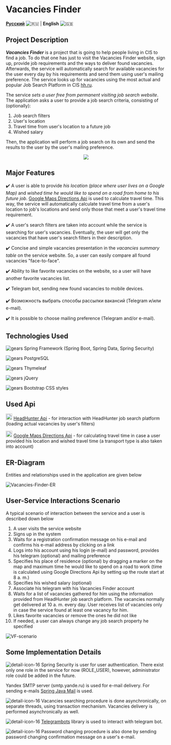 # Vacancies Finder

[**Русский**](README.md) ![:ru:](https://flagcdn.com/20x15/ru.png) | **English** ![:gb:](https://flagcdn.com/20x15/gb.png)

## Project Description

***Vacancies Finder*** is a project that is going to help people living in CIS to find a job. To do that one has just to visit the Vacancies Finder website, sign up, provide job requirements and the ways to deliver found vacancies. Afterwards, the service will automatically search for available vacancies for the user every day by his requirements and send them using user's mailing preference. The service looks up for vacancies using the most actual and popular Job Search Platform in CIS [hh.ru](https://hh.ru).

The service *sets a user free from permanent visiting job search website*. The application asks a user to provide a job search criteria, consisting of (optionally):
1. Job search filters
2. User's location
3. Travel time from user's location to a future job
4. Wished salary

Then, the application will perform a job search on its own and send the results to the user by the user's mailing preference.

<p align="center">
  <img src="https://user-images.githubusercontent.com/74429654/129240802-c93b4684-2d90-40ec-87dd-7e6878fbb1d9.png" />
</p>

## Major Features

:heavy_check_mark: A user is able to provide *his location (place where user lives on a Google Map)* and *wished time he would like to spend on a road from home to his future job*. [Google Maps Directions Api](https://developers.google.com/maps/documentation/directions/overview) is used to calculate travel time. This way, the service will automatically calculate travel time from a user's location to job's locations and send only those that meet a user's travel time requirement.

:heavy_check_mark: A user's search filters are taken into account while the service is searching for user's vacancies. Eventually, the user will get only the vacancies that have user's search filters in their description.

:heavy_check_mark: Concise and simple vacancies presentation in the *vacancies summary table* on the service website. So, a user can easily compare all found vacancies "face-to-face".

:heavy_check_mark: Ability to like favorite vacancies on the website, so a user will have another favorite vacancies list.

:heavy_check_mark: Telegram bot, sending new found vacancies to mobile devices.

:heavy_check_mark: Возможность выбрать способы рассылки вакансий (Telegram и/или e-mail).

:heavy_check_mark: It is possible to choose mailing preference (Telegram and/or e-mail).

## Technologies Used

![gears](https://user-images.githubusercontent.com/74429654/129231585-78765455-d571-422d-ba9e-3a384c81cdcc.png) Spring Framework (Spring Boot, Spring Data, Spring Security)

![gears](https://user-images.githubusercontent.com/74429654/129231585-78765455-d571-422d-ba9e-3a384c81cdcc.png) PostgreSQL

![gears](https://user-images.githubusercontent.com/74429654/129231585-78765455-d571-422d-ba9e-3a384c81cdcc.png) Thymeleaf

![gears](https://user-images.githubusercontent.com/74429654/129231585-78765455-d571-422d-ba9e-3a384c81cdcc.png) jQuery

![gears](https://user-images.githubusercontent.com/74429654/129231585-78765455-d571-422d-ba9e-3a384c81cdcc.png) Bootstrap CSS styles

## Used Api

<img width="20" alt="api-point" src="https://user-images.githubusercontent.com/74429654/129253188-07fee198-13fc-49ab-8150-d101e2029b48.png"/> [HeadHunter Api](https://github.com/hhru/api) - for interaction with HeadHunter job search platform (loading actual vacancies by user's filters)

<img width="20" alt="api-point" src="https://user-images.githubusercontent.com/74429654/129253188-07fee198-13fc-49ab-8150-d101e2029b48.png"/> [Google Maps Directions Api](https://developers.google.com/maps/documentation/directions/overview) - for calculating travel time in case a user provided his location and wished travel time (a transport type is also taken into account)

## ER-Diagram

Entities and relationships used in the application are given below


![Vacancies-Finder-ER](https://user-images.githubusercontent.com/74429654/130235491-820266e7-6662-42cf-9594-4fb7e447de80.png)

## User-Service Interactions Scenario

A typical scenario of interaction between the service and a user is described down below

1. A user visits the service website
2. Signs up in the system
3. Waits for a registration confirmation message on his e-mail and confirms his e-mail address by clicking on a link
4. Logs into his account using his login (e-mail) and password, provides his telegram (optional) and mailing preference
5. Specifies his place of residence (optional) by dragging a marker on the map and maximum time he would like to spend on a road to work (time is calculated using Google Directions Api by setting up the route start at 8 a. m.)
6. Specifies his wished salary (optional)
7. Associate his telegram with his Vacancies Finder account
8. Waits for a list of vacancies gathered for him using the information provided from HeadHunter job search platform. The vacancies normally get delivered at 10 a. m. every day. User receives list of vacancies only in case the service found at least one vacancy for him.
9. Likes favorite vacancies or remove the ones he did not like
10. If needed, a user can always change any job search property he specified

![VF-scenario](https://user-images.githubusercontent.com/74429654/130245250-1521c8ee-60e3-4bfc-807c-3ff6f6eacf34.png)

## Some Implementation Details

![detail-icon-16](https://user-images.githubusercontent.com/74429654/130313016-57a118cd-83b8-4c1a-893b-94cbb82650e5.png) Spring Security is user for user authentication. There exist only one role in the service for now (ROLE_USER), however, administrator role could be added in the future.

Yandex SMTP server (smtp.yande.ru) is used for e-mail delivery. For sending e-mails [Spring Java Mail](https://docs.spring.io/spring-framework/docs/3.2.x/spring-framework-reference/html/mail.html) is used.

![detail-icon-16](https://user-images.githubusercontent.com/74429654/130313016-57a118cd-83b8-4c1a-893b-94cbb82650e5.png) Vacancies searching procedure is done asynchronically, on separate threads, using transaction mechanism. Vacancies delivery is performed asynchronically as well.

![detail-icon-16](https://user-images.githubusercontent.com/74429654/130313016-57a118cd-83b8-4c1a-893b-94cbb82650e5.png) [Telegrambots](https://github.com/rubenlagus/TelegramBots) library is used to interact with telegram bot.

![detail-icon-16](https://user-images.githubusercontent.com/74429654/130313016-57a118cd-83b8-4c1a-893b-94cbb82650e5.png) Password changing procedure is also done by sending password changing confirmation message on a user's e-mail.
